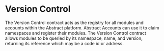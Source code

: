 # Version Control

The Version Control contract acts as the registry for all modules and accounts within the Abstract platform. Abstract
Accounts can use it to claim namespaces and register their modules. The Version Control contract allows modules to be
queried by its namespace, name, and version, returning its reference which may be a code id or address.
